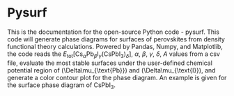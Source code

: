 # Pysurf
This is the documentation for the open-source Python code - pysurf. This code will generate phase diagrams for surfaces of perovskites from density functional theory calculations. Powered by Pandas, Numpy, and Matplotlib, the code reads the $E_{\text{tot}}[\text{Cs}_\alpha \text{Pb}_\beta \text{I}_\gamma (\text{CsPbI}_3)_\delta]$, $\alpha$, $\beta$, $\gamma$, $\delta$, $A$ values from a csv file, evaluate the most stable surfaces under the user-defined chemical potential region of \(\Delta\mu_{\text{Pb}}\) and \(\Delta\mu_{\text{I}}\), and generate a color contour plot for the phase diagram.
An example is given for the surface phase diagram of CsPbI$_3$.
